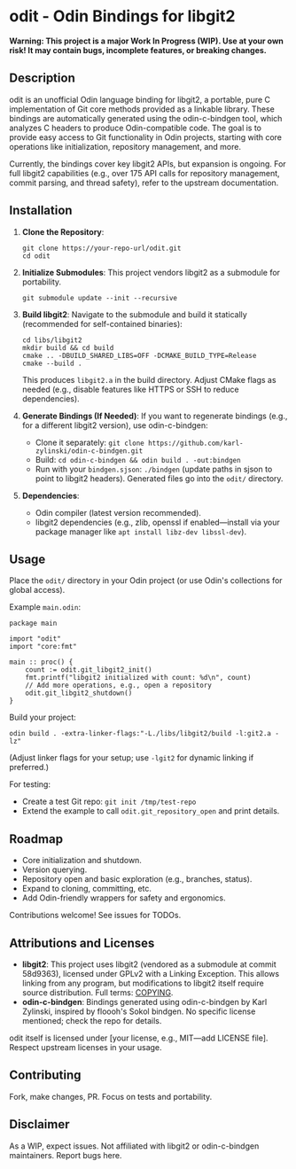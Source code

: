 # odit - Odin Bindings for libgit2

**Warning: This project is a major Work In Progress (WIP). Use at your own risk! It may contain bugs, incomplete features, or breaking changes.**

## Description

odit is an unofficial Odin language binding for libgit2, a portable, pure C implementation of Git core methods provided as a linkable library. These bindings are automatically generated using the odin-c-bindgen tool, which analyzes C headers to produce Odin-compatible code. The goal is to provide easy access to Git functionality in Odin projects, starting with core operations like initialization, repository management, and more.

Currently, the bindings cover key libgit2 APIs, but expansion is ongoing. For full libgit2 capabilities (e.g., over 175 API calls for repository management, commit parsing, and thread safety), refer to the upstream documentation.

## Installation

1. **Clone the Repository**:
   ```
   git clone https://your-repo-url/odit.git
   cd odit
   ```

2. **Initialize Submodules**:
   This project vendors libgit2 as a submodule for portability.
   ```
   git submodule update --init --recursive
   ```

3. **Build libgit2**:
   Navigate to the submodule and build it statically (recommended for self-contained binaries):
   ```
   cd libs/libgit2
   mkdir build && cd build
   cmake .. -DBUILD_SHARED_LIBS=OFF -DCMAKE_BUILD_TYPE=Release
   cmake --build .
   ```
   This produces `libgit2.a` in the build directory. Adjust CMake flags as needed (e.g., disable features like HTTPS or SSH to reduce dependencies).

4. **Generate Bindings (If Needed)**:
   If you want to regenerate bindings (e.g., for a different libgit2 version), use odin-c-bindgen:
   - Clone it separately: `git clone https://github.com/karl-zylinski/odin-c-bindgen.git`
   - Build: `cd odin-c-bindgen && odin build . -out:bindgen`
   - Run with your `bindgen.sjson`: `./bindgen` (update paths in sjson to point to libgit2 headers).
   Generated files go into the `odit/` directory.

5. **Dependencies**:
   - Odin compiler (latest version recommended).
   - libgit2 dependencies (e.g., zlib, openssl if enabled—install via your package manager like `apt install libz-dev libssl-dev`).

## Usage

Place the `odit/` directory in your Odin project (or use Odin's collections for global access).

Example `main.odin`:
```odin
package main

import "odit"
import "core:fmt"

main :: proc() {
    count := odit.git_libgit2_init()
    fmt.printf("libgit2 initialized with count: %d\n", count)
    // Add more operations, e.g., open a repository
    odit.git_libgit2_shutdown()
}
```

Build your project:
```
odin build . -extra-linker-flags:"-L./libs/libgit2/build -l:git2.a -lz"
```
(Adjust linker flags for your setup; use `-lgit2` for dynamic linking if preferred.)

For testing:
- Create a test Git repo: `git init /tmp/test-repo`
- Extend the example to call `odit.git_repository_open` and print details.

## Roadmap

- Core initialization and shutdown.
- Version querying.
- Repository open and basic exploration (e.g., branches, status).
- Expand to cloning, committing, etc.
- Add Odin-friendly wrappers for safety and ergonomics.

Contributions welcome! See issues for TODOs.

## Attributions and Licenses

- **libgit2**: This project uses libgit2 (vendored as a submodule at commit 58d9363), licensed under GPLv2 with a Linking Exception. This allows linking from any program, but modifications to libgit2 itself require source distribution. Full terms: [COPYING](https://github.com/libgit2/libgit2/blob/main/COPYING).
- **odin-c-bindgen**: Bindings generated using odin-c-bindgen by Karl Zylinski, inspired by floooh's Sokol bindgen. No specific license mentioned; check the repo for details.

odit itself is licensed under [your license, e.g., MIT—add LICENSE file]. Respect upstream licenses in your usage.

## Contributing

Fork, make changes, PR. Focus on tests and portability.

## Disclaimer

As a WIP, expect issues. Not affiliated with libgit2 or odin-c-bindgen maintainers. Report bugs here.
